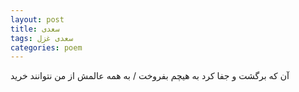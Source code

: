 ```yaml
---
layout: post
title: سعدی
tags: سعدی غزل
categories: poem
---
```


آن که برگشت و جفا کرد به هیچم بفروخت / به همه عالمش از من نتوانند خرید

